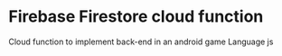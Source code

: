 # Firebase Firestore cloud function

Cloud function to implement back-end in an android game 
Language js


